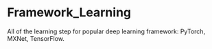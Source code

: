 # Framework_Learning
All of the learning step for popular deep learning framework: PyTorch, MXNet, TensorFlow.

